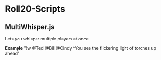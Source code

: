# Roll20-Scripts

## MultiWhisper.js
Lets you whisper multiple players at once.

**Example**
"!w @Ted @Bill @Cindy  ^You see the flickering light of torches up ahead"
